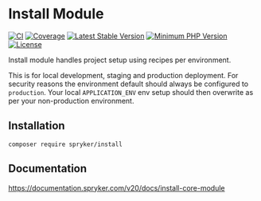 # Install Module
[![CI](https://github.com/spryker/install/workflows/CI/badge.svg?branch=master)](https://github.com/spryker/install/actions?query=workflow%3ACI+branch%3Amaster)
[![Coverage](https://codecov.io/gh/spryker/install/branch/master/graph/badge.svg?token=4AKCKMRg3G)](https://codecov.io/gh/spryker/install)
[![Latest Stable Version](https://poser.pugx.org/spryker/install/v/stable.svg)](https://packagist.org/packages/spryker/install)
[![Minimum PHP Version](https://img.shields.io/badge/php-%3E%3D%207.4-8892BF.svg)](https://php.net/)
[![License](https://img.shields.io/github/license/spryker/install.svg)](https://packagist.org/packages/spryker/install)

Install module handles project setup using recipes per environment.

This is for local development, staging and production deployment. For security reasons the environment default should always be configured to `production`. Your local `APPLICATION_ENV` env setup should then overwrite as per your non-production environment.

## Installation

```
composer require spryker/install
```

## Documentation
https://documentation.spryker.com/v20/docs/install-core-module
